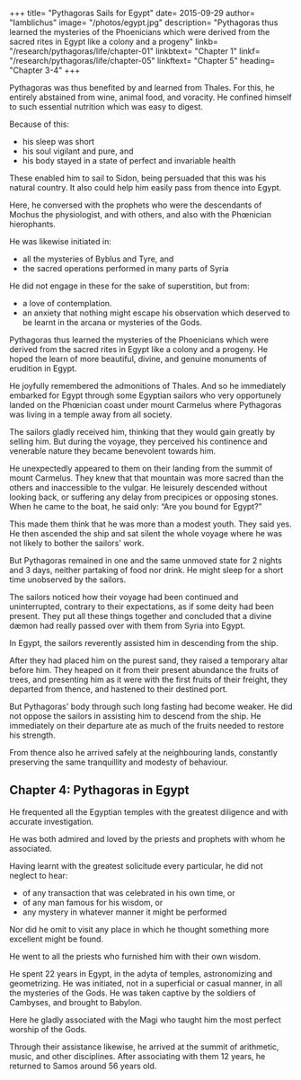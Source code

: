 +++
title= "Pythagoras Sails for Egypt"
date= 2015-09-29
author= "Iamblichus"
image= "/photos/egypt.jpg"
description= "Pythagoras thus learned the mysteries of the Phoenicians which were derived from the sacred rites in Egypt like a colony and a progeny"
linkb= "/research/pythagoras/life/chapter-01"
linkbtext= "Chapter 1"
linkf= "/research/pythagoras/life/chapter-05"
linkftext= "Chapter 5"
heading= "Chapter 3-4"
+++


Pythagoras was thus benefited by and learned from Thales. For this, he entirely abstained from wine, animal food, and  voracity. He confined himself to such essential nutrition which was easy to digest. 

Because of this:
- his sleep was short
- his soul vigilant and pure, and
- his body stayed in a state of perfect and invariable health

These enabled him to sail to Sidon, being persuaded that this was his natural country. It also could help him easily pass from thence into Egypt. 

Here, he conversed with the prophets who were the descendants of Mochus the physiologist, and with others, and also with the Phœnician hierophants. 

He was likewise initiated in:
- all the mysteries of Byblus and Tyre, and
- the sacred operations performed in many parts of Syria

He did not engage in these for the sake of superstition, but from:
- a love of contemplation. 
- an anxiety that nothing might escape his observation which deserved to be learnt in the arcana or mysteries of the Gods. 

Pythagoras thus learned the mysteries of the Phoenicians which were derived from the sacred rites in Egypt like a colony and a progeny. He hoped the learn of more beautiful, divine, and genuine monuments of erudition in Egypt. 

He joyfully remembered the admonitions of Thales. And so he immediately embarked for Egypt through some Egyptian sailors who very opportunely landed on the Phœnician coast under mount Carmelus where Pythagoras was living in a temple away from all society. 

The sailors gladly received him, thinking that they would gain greatly by selling him. But during the voyage, they perceived his continence and venerable nature<!-- , in conformity to the mode of living he had adopted, --> they became benevolent towards him.


He unexpectedly appeared to them on their landing from the summit of mount Carmelus. They knew that that mountain was more sacred than the others and inaccessible to the vulgar. He leisurely descended without looking back, or suffering any delay from precipices or opposing stones. When he came to the boat, he said only: “Are you bound for Egypt?” 

This made them think that he was more than <!-- Observing, likewise, that there was something greater than what pertains to human nature in the modesty of the --> a modest youth. They said yes. He then ascended the ship and sat silent the whole voyage where he was not likely to bother the sailors' work.

But Pythagoras remained in one and the same unmoved state for 2 nights and 3 days, neither partaking of food nor drink. <!-- , nor sleep, unless perhaps as he sate in that firm and tranquil condition, --> He might sleep for a short time unobserved by the sailors.

The sailors noticed how their voyage had been continued and uninterrupted, contrary to their expectations, as if some deity had been present. They put all these things together and concluded that a divine dæmon had really passed over with them from Syria into Egypt. 

<!-- Hence, speaking both to Pythagoras and to each other with greater decorum and gentleness than before, they completed, through a most tranquil sea, the remainder of their voyage, and at length happily landed on the Egyptian coast.  -->

In Egypt, the sailors reverently assisted him in descending from the ship.

After they had placed him on the purest sand, they raised a temporary altar before him. They heaped on it from their present abundance the fruits of trees, and presenting him as it were with the first fruits of their freight, they departed from thence, and hastened to their destined port. 

But Pythagoras' body through such long fasting had become weaker. He did not oppose the sailors in assisting him to descend from the ship. He immediately on their departure ate as much of the fruits needed to restore his strength.

From thence also he arrived safely at the neighbouring lands, constantly preserving the same tranquillity and modesty of behaviour.


## Chapter 4: Pythagoras in Egypt

He frequented all the Egyptian temples with the greatest diligence and with accurate investigation. 

He was both admired and loved by the priests and prophets with whom he associated. 

Having learnt with the greatest solicitude every particular, he did not neglect to hear:
- of any transaction that was celebrated in his own time, or 
- of any man famous for his wisdom, or
- any mystery in whatever manner it might be performed

Nor did he omit to visit any place in which he thought something more excellent might be found. 

He went to all the priests who furnished him with their own wisdom. 

He spent 22 years in Egypt, in the adyta of temples, astronomizing and geometrizing. He was initiated, not in a superficial or casual manner, in all the mysteries of the Gods. He was taken captive by the soldiers of Cambyses, and brought to Babylon.

Here he gladly associated with the Magi who taught him the most perfect worship of the Gods. 

Through their assistance likewise, he arrived at the summit of arithmetic, music, and other disciplines. After associating with them 12 years, he returned to Samos around 56 years old.
